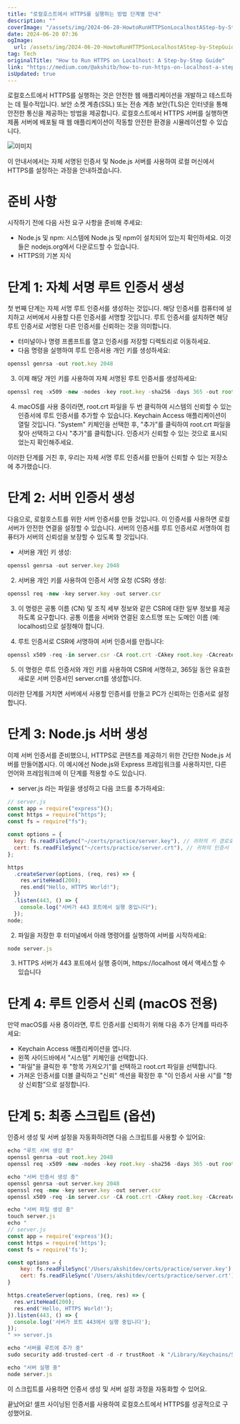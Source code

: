 ```yaml
---
title: "로컬호스트에서 HTTPS를 실행하는 방법 단계별 안내"
description: ""
coverImage: "/assets/img/2024-06-20-HowtoRunHTTPSonLocalhostAStep-by-StepGuide_0.png"
date: 2024-06-20 07:36
ogImage:
  url: /assets/img/2024-06-20-HowtoRunHTTPSonLocalhostAStep-by-StepGuide_0.png
tag: Tech
originalTitle: "How to Run HTTPS on Localhost: A Step-by-Step Guide"
link: "https://medium.com/@akshitb/how-to-run-https-on-localhost-a-step-by-step-guide-c61fde893771"
isUpdated: true
---
```


로컬호스트에서 HTTPS를 실행하는 것은 안전한 웹 애플리케이션을 개발하고 테스트하는 데 필수적입니다.
보안 소켓 계층(SSL) 또는 전송 계층 보안(TLS)은 인터넷을 통해 안전한 통신을 제공하는 방법을 제공합니다. 로컬호스트에서 HTTPS 서버를 실행하면 제품 서버에 배포될 때 웹 애플리케이션이 작동할 안전한 환경을 시뮬레이션할 수 있습니다.

![이미지](/assets/img/2024-06-20-HowtoRunHTTPSonLocalhostAStep-by-StepGuide_0.png)

이 안내서에서는 자체 서명된 인증서 및 Node.js 서버를 사용하여 로컬 머신에서 HTTPS를 설정하는 과정을 안내하겠습니다.

# 준비 사항

<!-- seedividend - 사각형 -->

<ins class="adsbygoogle"
     style="display:block"
     data-ad-client="ca-pub-4877378276818686"
     data-ad-slot="1898504329"
     data-ad-format="auto"
     data-full-width-responsive="true"></ins>

<script>
     (adsbygoogle = window.adsbygoogle || []).push({});
</script>

시작하기 전에 다음 사전 요구 사항을 준비해 주세요:

- Node.js 및 npm: 시스템에 Node.js 및 npm이 설치되어 있는지 확인하세요. 이것들은 nodejs.org에서 다운로드할 수 있습니다.
- HTTPS의 기본 지식

# 단계 1: 자체 서명 루트 인증서 생성

첫 번째 단계는 자체 서명 루트 인증서를 생성하는 것입니다. 해당 인증서를 컴퓨터에 설치하고 서버에서 사용할 다른 인증서를 서명할 것입니다. 루트 인증서를 설치하면 해당 루트 인증서로 서명된 다른 인증서를 신뢰하는 것을 의미합니다.

<!-- seedividend - 사각형 -->

<ins class="adsbygoogle"
     style="display:block"
     data-ad-client="ca-pub-4877378276818686"
     data-ad-slot="1898504329"
     data-ad-format="auto"
     data-full-width-responsive="true"></ins>

<script>
     (adsbygoogle = window.adsbygoogle || []).push({});
</script>

- 터미널이나 명령 프롬프트를 열고 인증서를 저장할 디렉토리로 이동하세요.
- 다음 명령을 실행하여 루트 인증서용 개인 키를 생성하세요:

```js
openssl genrsa -out root.key 2048
```

3. 이제 해당 개인 키를 사용하여 자체 서명된 루트 인증서를 생성하세요:

```js
openssl req -x509 -new -nodes -key root.key -sha256 -days 365 -out root.crt
```

<!-- seedividend - 사각형 -->

<ins class="adsbygoogle"
     style="display:block"
     data-ad-client="ca-pub-4877378276818686"
     data-ad-slot="1898504329"
     data-ad-format="auto"
     data-full-width-responsive="true"></ins>

<script>
     (adsbygoogle = window.adsbygoogle || []).push({});
</script>

4. macOS를 사용 중이라면, root.crt 파일을 두 번 클릭하여 시스템의 신뢰할 수 있는 인증서에 루트 인증서를 추가할 수 있습니다. Keychain Access 애플리케이션이 열릴 것입니다. "System" 키체인을 선택한 후, "추가"를 클릭하여 root.crt 파일을 찾아 선택하고 다시 "추가"를 클릭합니다. 인증서가 신뢰할 수 있는 것으로 표시되었는지 확인해주세요.

이러한 단계를 거친 후, 우리는 자체 서명 루트 인증서를 만들어 신뢰할 수 있는 저장소에 추가했습니다.

# 단계 2: 서버 인증서 생성

다음으로, 로컬호스트를 위한 서버 인증서를 만들 것입니다. 이 인증서를 사용하면 로컬 서버가 안전한 연결을 설정할 수 있습니다. 서버의 인증서를 루트 인증서로 서명하여 컴퓨터가 서버의 신뢰성을 보장할 수 있도록 할 것입니다.

<!-- seedividend - 사각형 -->

<ins class="adsbygoogle"
     style="display:block"
     data-ad-client="ca-pub-4877378276818686"
     data-ad-slot="1898504329"
     data-ad-format="auto"
     data-full-width-responsive="true"></ins>

<script>
     (adsbygoogle = window.adsbygoogle || []).push({});
</script>

- 서버용 개인 키 생성:

```js
openssl genrsa -out server.key 2048
```

2. 서버용 개인 키를 사용하여 인증서 서명 요청 (CSR) 생성:

```js
openssl req -new -key server.key -out server.csr
```

<!-- seedividend - 사각형 -->

<ins class="adsbygoogle"
     style="display:block"
     data-ad-client="ca-pub-4877378276818686"
     data-ad-slot="1898504329"
     data-ad-format="auto"
     data-full-width-responsive="true"></ins>

<script>
     (adsbygoogle = window.adsbygoogle || []).push({});
</script>

3. 이 명령은 공통 이름 (CN) 및 조직 세부 정보와 같은 CSR에 대한 일부 정보를 제공하도록 요구합니다. 공통 이름을 서버와 연결된 호스트명 또는 도메인 이름 (예: localhost)으로 설정해야 합니다.

4. 루트 인증서로 CSR에 서명하여 서버 인증서를 만듭니다:

```js
openssl x509 -req -in server.csr -CA root.crt -CAkey root.key -CAcreateserial -out server.crt -days 365 -sha256
```

5. 이 명령은 루트 인증서와 개인 키를 사용하여 CSR에 서명하고, 365일 동안 유효한 새로운 서버 인증서인 server.crt를 생성합니다.

<!-- seedividend - 사각형 -->

<ins class="adsbygoogle"
     style="display:block"
     data-ad-client="ca-pub-4877378276818686"
     data-ad-slot="1898504329"
     data-ad-format="auto"
     data-full-width-responsive="true"></ins>

<script>
     (adsbygoogle = window.adsbygoogle || []).push({});
</script>

이러한 단계를 거치면 서버에서 사용할 인증서를 만들고 PC가 신뢰하는 인증서로 설정합니다.

# 단계 3: Node.js 서버 생성

이제 서버 인증서를 준비했으니, HTTPS로 콘텐츠를 제공하기 위한 간단한 Node.js 서버를 만들어봅시다. 이 예시에선 Node.js와 Express 프레임워크를 사용하지만, 다른 언어와 프레임워크에 이 단계를 적용할 수도 있습니다.

- server.js 라는 파일을 생성하고 다음 코드를 추가하세요:

<!-- seedividend - 사각형 -->

<ins class="adsbygoogle"
     style="display:block"
     data-ad-client="ca-pub-4877378276818686"
     data-ad-slot="1898504329"
     data-ad-format="auto"
     data-full-width-responsive="true"></ins>

<script>
     (adsbygoogle = window.adsbygoogle || []).push({});
</script>

```js
// server.js
const app = require("express")();
const https = require("https");
const fs = require("fs");

const options = {
  key: fs.readFileSync("~/certs/practice/server.key"), // 귀하의 키 경로로 대체하세요
  cert: fs.readFileSync("~/certs/practice/server.crt"), // 귀하의 인증서 경로로 대체하세요
};

https
  .createServer(options, (req, res) => {
    res.writeHead(200);
    res.end("Hello, HTTPS World!");
  })
  .listen(443, () => {
    console.log("서버가 443 포트에서 실행 중입니다");
  });
node;
```

2. 파일을 저장한 후 터미널에서 아래 명령어를 실행하여 서버를 시작하세요:

```js
node server.js
```

3. HTTPS 서버가 443 포트에서 실행 중이며, https://localhost 에서 액세스할 수 있습니다

<!-- seedividend - 사각형 -->

<ins class="adsbygoogle"
     style="display:block"
     data-ad-client="ca-pub-4877378276818686"
     data-ad-slot="1898504329"
     data-ad-format="auto"
     data-full-width-responsive="true"></ins>

<script>
     (adsbygoogle = window.adsbygoogle || []).push({});
</script>

# 단계 4: 루트 인증서 신뢰 (macOS 전용)

만약 macOS를 사용 중이라면, 루트 인증서를 신뢰하기 위해 다음 추가 단계를 따라주세요:

- Keychain Access 애플리케이션을 엽니다.
- 왼쪽 사이드바에서 "시스템" 키체인을 선택합니다.
- "파일"을 클릭한 후 "항목 가져오기"를 선택하고 root.crt 파일을 선택합니다.
- 가져온 인증서를 더블 클릭하고 "신뢰" 섹션을 확장한 후 "이 인증서 사용 시"를 "항상 신뢰함"으로 설정합니다.

# 단계 5: 최종 스크립트 (옵션)

<!-- seedividend - 사각형 -->

<ins class="adsbygoogle"
     style="display:block"
     data-ad-client="ca-pub-4877378276818686"
     data-ad-slot="1898504329"
     data-ad-format="auto"
     data-full-width-responsive="true"></ins>

<script>
     (adsbygoogle = window.adsbygoogle || []).push({});
</script>

인증서 생성 및 서버 설정을 자동화하려면 다음 스크립트를 사용할 수 있어요:

```js
echo "루트 서버 생성 중"
openssl genrsa -out root.key 2048
openssl req -x509 -new -nodes -key root.key -sha256 -days 365 -out root.crt

echo "서버 인증서 생성 중"
openssl genrsa -out server.key 2048
openssl req -new -key server.key -out server.csr
openssl x509 -req -in server.csr -CA root.crt -CAkey root.key -CAcreateserial -out server.crt -days 365 -sha256

echo "서버 파일 생성 중"
touch server.js
echo "
// server.js
const app = require('express')();
const https = require('https');
const fs = require('fs');

const options = {
    key: fs.readFileSync('/Users/akshitdev/certs/practice/server.key'),
    cert: fs.readFileSync('/Users/akshitdev/certs/practice/server.crt'),
}

https.createServer(options, (req, res) => {
  res.writeHead(200);
  res.end('Hello, HTTPS World!');
}).listen(443, () => {
  console.log('서버가 포트 443에서 실행 중입니다');
});
" >> server.js

echo "서버를 루트에 추가 중"
sudo security add-trusted-cert -d -r trustRoot -k "/Library/Keychains/System.keychain" <인증서_파일_경로>

echo "서버 실행 중"
node server.js
```

이 스크립트를 사용하면 인증서 생성 및 서버 설정 과정을 자동화할 수 있어요.

끝났어요! 셀프 사이닝된 인증서를 사용하여 로컬호스트에서 HTTPS를 성공적으로 구성했어요.
